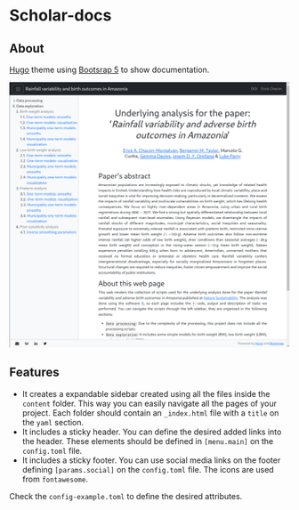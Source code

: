 # Scholar-docs

## About

[Hugo](https://gohugo.io/) theme using [Bootsrap 5](https://getbootstrap.com/)
to show documentation.

![Webpage example](web-example.png)


## Features

- It creates a expandable sidebar created using all the files inside the
  `content` folder. This way you can easily navigate all the pages of your
  project. Each folder should contain an `_index.html` file with a `title` on
  the `yaml` section.
- It includes a sticky header. You can define the desired added links into the
  header. These elements should be defined in `[menu.main]` on the
  `config.toml` file.
- It includes a sticky footer. You can use social media links on the footer
  defining `[params.social]` on the `config.toml` file. The icons are used from
  `fontawesome`.

Check the `config-example.toml` to define the desired attributes.

